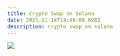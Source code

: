```yaml
---
title: Crypto Swap on Solana
date: 2021-11-14T14:46:08.628Z
description: crypto swap on solana
---
```

![](img/screen-shot-2021-11-14-at-9.45.55-pm.png)